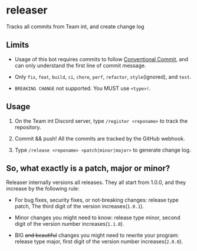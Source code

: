 # releaser

Tracks all commits from Team int, and create change log

## Limits

* Usage of this bot requires commits to follow [Conventional Commit](https://conventionalcommits.org), and can only understand  the first line of commit message.

* Only `fix`, `feat`, `build`, `ci`, `chore`, `perf`, `refactor`, `style`(ignored), and `test`.

* `BREAKING CHANGE` not supported. You MUST use `<type>!`.

## Usage

1. On the Team int Discord server, type `/register <reponame>` to track the repository.

2. Commit && push! All the commits are tracked by the GitHub webhook.

3. Type `/release <reponame> <patch|minor|major>` to generate change log.

## So, what exactly is a patch, major or minor?

Releaser internally versions all releases. They all start from 1.0.0, and they increase by the following rule:

* For bug fixes, security fixes, or not-breaking changes: release type patch, The third digit of the version increases(`1.0.1`).

* Minor changes you might need to know: release type minor, second digit of the version number increases(`1.1.0`).

* BIG ~~and beautiful~~ changes you might need to rewrite your program: release type major, first digit of the version number increases(`2.0.0`).
